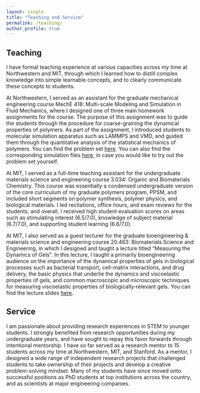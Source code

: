 ```yaml
---
layout: single
title: "Teaching and Service"
permalink: /teaching/
author_profile: true
---
```

Teaching
------

I have formal teaching experience at various capacities across my time at Northwestern and MIT, through which I learned how to distill complex knowledge into simple learnable concepts, and to clearly communicate these concepts to students.

At Northwestern, I served as an assistant for the graduate mechanical engineering course MechE 418: Multi-scale Modeling and Simulation in Fluid Mechanics, where I designed one of three main homework assignments for the course. The purpose of this assignment was to guide the students through the procedure for coarse-graining the dynamical properties of polymers. As part of the assignment, I introduced students to molecular simulation apparatus such as LAMMPS and VMD, and guided them through the quantitative analysis of the statistical mechanics of polymers. You can find the problem set [here](https://jakesong15.github.io/files/ME418.pdf). You can also find the corresponding simulation files [here](https://jakesong15.github.io/files/ME418.zip), in case you would like to try out the problem set yourself.

At MIT, I served as a full-time teaching assistant for the undergraduate materials science and engineering course 3.034: Organic and Biomaterials Chemistry. This course was essentially a condensed undergraduate version of the core curriculum of my graduate polymers program, PPSM, and included short segments on polymer synthesis, polymer physics, and biological materials. I led recitations, office hours, and exam reviews for the students, and overall, I received high student evaluation scores on areas such as stimulating interest (6.5/7.0), knowledge of subject material (6.7/7.0), and supporting student learning (6.6/7.0).

At MIT, I also served as a guest lecturer for the graduate bioengineering & materials science and engineering course 20.463: Biomaterials Science and Engineering, in which I designed and taught a lecture titled “Measuring the Dynamics of Gels”. In this lecture, I taught a primarily bioengineering audience on the importance of the dynamical properties of gels in biological processes such as bacterial transport, cell-matrix interactions, and drug delivery, the basic physics that underlie the dynamics and viscoelastic properties of gels, and common macroscopic and microscopic techniques for measuring viscoelastic properties of biologically-relevant gels. You can find the lecture slides [here](https://jakesong15.github.io/files/GelDynamics.pdf).

Service
------
I am passionate about providing research experiences in STEM to younger students. I strongly benefited from research opportunities during my undergraduate years, and have sought to repay this favor forwards through intentional mentorship. I have so far served as a research mentor to 15 students across my time at Northwestern, MIT, and Stanford. As a mentor, I designed a wide range of independent research projects that challenged students to take ownership of their projects and develop a creative problem-solving mindset. Many of my students have since moved onto successful positions as PhD students at top institutions across the country, and as scientists at major engineering companies.
